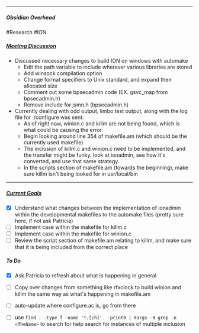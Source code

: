 ***
##### Obsidian Overhead
#Research #ION
##### <u>Meeting Discussion</u>

- Discussed necessary changes to build ION on windows with automake
	- Edit the path variable to include wherever various libraries are stored
	- Add winsock compilation option
	- Change format specifiers to Unix standard, and expand their allocated size
	- Comment out some bpsecadmin code (EX. gsvc_map from bpsecadmin.h)
	- Remove include for jsmn.h (bpsecadmin.h)
- Currently dealing with odd output, limbo test output, along with the log file for ./configure was sent.
	- As of right now, winion.c and killm are not being found, which is what could be causing the error.
	- Begin looking around line 354 of makefile.am (which should be the currently used makefile)
	- The inclusion of killm.c and winion.c need to be implemented, and the transfer might be funky. look at ionadmin, see how it's converted, and use that same strategy. 
	- In the scripts section of makefile.am (towards the beginning), make sure killm isn't being looked for in usr/local/bin


***********************************************************************
##### <u>Current Goals</u>

- [x] Understand what changes between the implementation of ionadmin within the developmental makefiles to the automake files (pretty sure here, if not ask Patricia)
- [ ] Implement case within the makefile for killm.c
- [ ] Implement case within the makefile for winion.c
- [ ] Review the script section of makefile.am relating to killm, and make sure that it is being included from the correct place

##### To Do
- [x] Ask Patricia to refresh about what is happening in general
- [ ] Copy over changes from something like rfxclock to build winion and killm the same way as what's happening in makefile.am
- [ ] auto-update where configure.ac is, go from there
- [ ] use `find . -type f -name '*.[ch]'  -print0 | Xargs -0 grep -n <TheName>` to search for help search for instances of multiple inclusion




